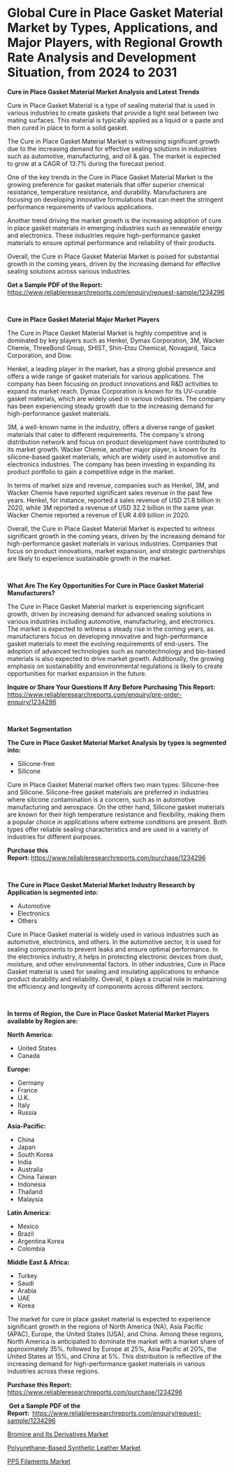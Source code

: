 <p><h1>Global Cure in Place Gasket Material Market by Types, Applications, and Major Players, with Regional Growth Rate Analysis and Development Situation, from 2024 to 2031</h1></p><p><strong>Cure in Place Gasket Material Market Analysis and Latest Trends</strong></p>
<p><p>Cure in Place Gasket Material is a type of sealing material that is used in various industries to create gaskets that provide a tight seal between two mating surfaces. This material is typically applied as a liquid or a paste and then cured in place to form a solid gasket.</p><p>The Cure in Place Gasket Material Market is witnessing significant growth due to the increasing demand for effective sealing solutions in industries such as automotive, manufacturing, and oil & gas. The market is expected to grow at a CAGR of 13.7% during the forecast period. </p><p>One of the key trends in the Cure in Place Gasket Material Market is the growing preference for gasket materials that offer superior chemical resistance, temperature resistance, and durability. Manufacturers are focusing on developing innovative formulations that can meet the stringent performance requirements of various applications.</p><p>Another trend driving the market growth is the increasing adoption of cure in place gasket materials in emerging industries such as renewable energy and electronics. These industries require high-performance gasket materials to ensure optimal performance and reliability of their products. </p><p>Overall, the Cure in Place Gasket Material Market is poised for substantial growth in the coming years, driven by the increasing demand for effective sealing solutions across various industries.</p></p>
<p><strong>Get a Sample PDF of the Report:&nbsp;</strong> <a href="https://www.reliableresearchreports.com/enquiry/request-sample/1234296">https://www.reliableresearchreports.com/enquiry/request-sample/1234296</a></p>
<p>&nbsp;</p>
<p><strong>Cure in Place Gasket Material Major Market Players</strong></p>
<p><p>The Cure in Place Gasket Material Market is highly competitive and is dominated by key players such as Henkel, Dymax Corporation, 3M, Wacker Chemie, ThreeBond Group, SHIST, Shin-Etsu Chemical, Novagard, Taica Corporation, and Dow. </p><p>Henkel, a leading player in the market, has a strong global presence and offers a wide range of gasket materials for various applications. The company has been focusing on product innovations and R&D activities to expand its market reach. Dymax Corporation is known for its UV-curable gasket materials, which are widely used in various industries. The company has been experiencing steady growth due to the increasing demand for high-performance gasket materials.</p><p>3M, a well-known name in the industry, offers a diverse range of gasket materials that cater to different requirements. The company's strong distribution network and focus on product development have contributed to its market growth. Wacker Chemie, another major player, is known for its silicone-based gasket materials, which are widely used in automotive and electronics industries. The company has been investing in expanding its product portfolio to gain a competitive edge in the market.</p><p>In terms of market size and revenue, companies such as Henkel, 3M, and Wacker Chemie have reported significant sales revenue in the past few years. Henkel, for instance, reported a sales revenue of USD 21.8 billion in 2020, while 3M reported a revenue of USD 32.2 billion in the same year. Wacker Chemie reported a revenue of EUR 4.69 billion in 2020.</p><p>Overall, the Cure in Place Gasket Material Market is expected to witness significant growth in the coming years, driven by the increasing demand for high-performance gasket materials in various industries. Companies that focus on product innovations, market expansion, and strategic partnerships are likely to experience sustainable growth in the market.</p></p>
<p>&nbsp;</p>
<p><strong>What Are The Key Opportunities For Cure in Place Gasket Material Manufacturers?</strong></p>
<p><p>The Cure in Place Gasket Material market is experiencing significant growth, driven by increasing demand for advanced sealing solutions in various industries including automotive, manufacturing, and electronics. The market is expected to witness a steady rise in the coming years, as manufacturers focus on developing innovative and high-performance gasket materials to meet the evolving requirements of end-users. The adoption of advanced technologies such as nanotechnology and bio-based materials is also expected to drive market growth. Additionally, the growing emphasis on sustainability and environmental regulations is likely to create opportunities for market expansion in the future.</p></p>
<p><strong>Inquire or Share Your Questions If Any Before Purchasing This Report:</strong> <a href="https://www.reliableresearchreports.com/enquiry/pre-order-enquiry/1234296">https://www.reliableresearchreports.com/enquiry/pre-order-enquiry/1234296</a></p>
<p>&nbsp;</p>
<p><strong>Market Segmentation</strong></p>
<p><strong>The Cure in Place Gasket Material Market Analysis by types is segmented into:</strong></p>
<p><ul><li>Silicone-free</li><li>Silicone</li></ul></p>
<p><p>Cure in Place Gasket Material market offers two main types: Silicone-free and Silicone. Silicone-free gasket materials are preferred in industries where silicone contamination is a concern, such as in automotive manufacturing and aerospace. On the other hand, Silicone gasket materials are known for their high temperature resistance and flexibility, making them a popular choice in applications where extreme conditions are present. Both types offer reliable sealing characteristics and are used in a variety of industries for different purposes.</p></p>
<p><strong>Purchase this Report:&nbsp;</strong><a href="https://www.reliableresearchreports.com/purchase/1234296">https://www.reliableresearchreports.com/purchase/1234296</a></p>
<p>&nbsp;</p>
<p><strong>The Cure in Place Gasket Material Market Industry Research by Application is segmented into:</strong></p>
<p><ul><li>Automotive</li><li>Electronics</li><li>Others</li></ul></p>
<p><p>Cure in Place Gasket material is widely used in various industries such as automotive, electronics, and others. In the automotive sector, it is used for sealing components to prevent leaks and ensure optimal performance. In the electronics industry, it helps in protecting electronic devices from dust, moisture, and other environmental factors. In other industries, Cure in Place Gasket material is used for sealing and insulating applications to enhance product durability and reliability. Overall, it plays a crucial role in maintaining the efficiency and longevity of components across different sectors.</p></p>
<p>&nbsp;</p>
<p><strong>In terms of Region, the Cure in Place Gasket Material Market Players available by Region are:</strong></p>
<p>
    <p> <strong> North America: </strong>
        <ul>
            <li>United States</li>
            <li>Canada</li>
        </ul>
        </p> 
    <p> <strong> Europe: </strong>
        <ul>
            <li>Germany</li>
            <li>France</li>
            <li>U.K.</li>
            <li>Italy</li>
            <li>Russia</li>
        </ul>
        </p> 
    <p> <strong> Asia-Pacific: </strong>
        <ul>
            <li>China</li>
            <li>Japan</li>
            <li>South Korea</li>
            <li>India</li>
            <li>Australia</li>
            <li>China Taiwan</li>
            <li>Indonesia</li>
            <li>Thailand</li>
            <li>Malaysia</li>
        </ul>
        </p> 
    <p> <strong> Latin America: </strong>
        <ul>
            <li>Mexico</li>
            <li>Brazil</li>
            <li>Argentina Korea</li>
            <li>Colombia</li>
        </ul>
        </p> 
    <p> <strong> Middle East & Africa: </strong>
        <ul>
            <li>Turkey</li>
            <li>Saudi</li>
            <li>Arabia</li>
            <li>UAE</li>
            <li>Korea</li>
        </ul>
    </p>
    </p>
<p><p>The market for cure in place gasket material is expected to experience significant growth in the regions of North America (NA), Asia Pacific (APAC), Europe, the United States (USA), and China. Among these regions, North America is anticipated to dominate the market with a market share of approximately 35%, followed by Europe at 25%, Asia Pacific at 20%, the United States at 15%, and China at 5%. This distribution is reflective of the increasing demand for high-performance gasket materials in various industries across these regions.</p></p>
<p><strong>Purchase this Report: </strong><a href="https://www.reliableresearchreports.com/purchase/1234296">https://www.reliableresearchreports.com/purchase/1234296</a></p>
<p>&nbsp;<strong>Get a Sample PDF of the Report:&nbsp;&nbsp;</strong><a href="https://www.reliableresearchreports.com/enquiry/request-sample/1234296">https://www.reliableresearchreports.com/enquiry/request-sample/1234296</a></p>
<p><strong></strong></p>
<p><p><a href="https://github.com/beatblasta/Market-Research-Report-List-2/blob/main/bromine-and-its-derivatives-market.md">Bromine and Its Derivatives Market</a></p><p><a href="https://github.com/shotows/Market-Research-Report-List-1/blob/main/polyurethane-based-synthetic-leather-market.md">Polyurethane-Based Synthetic Leather Market</a></p><p><a href="https://github.com/Sinjinluong3e0awx2m195k76/Market-Research-Report-List-1/blob/main/pps-filaments-market.md">PPS Filaments Market</a></p></p>